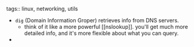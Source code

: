 tags:: linux, networking, utils

- `dig` (Domain Information Groper) retrieves info from DNS servers.
	- think of it like a more powerful [[nslookup]]. you'll get much more detailed info, and it's more flexible about what you can query.
-